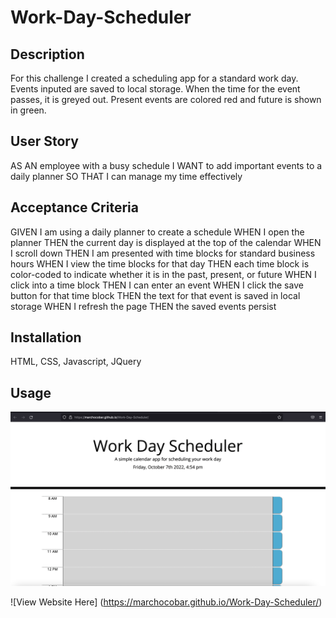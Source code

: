 # Work-Day-Scheduler

## Description
For this challenge I created a scheduling app for a standard work day. Events inputed are saved to local storage. When the time for the event passes, it is greyed out. Present events are colored red and future is shown in green. 

## User Story
AS AN employee with a busy schedule
I WANT to add important events to a daily planner
SO THAT I can manage my time effectively

## Acceptance Criteria
GIVEN I am using a daily planner to create a schedule
WHEN I open the planner
THEN the current day is displayed at the top of the calendar
WHEN I scroll down
THEN I am presented with time blocks for standard business hours
WHEN I view the time blocks for that day
THEN each time block is color-coded to indicate whether it is in the past, present, or future
WHEN I click into a time block
THEN I can enter an event
WHEN I click the save button for that time block
THEN the text for that event is saved in local storage
WHEN I refresh the page
THEN the saved events persist

## Installation
HTML, CSS, Javascript, JQuery

## Usage
![Screenshot of deployed app](/assets/Image/Screen%20Shot%202022-10-07%20at%204.54.40%20PM.png)

![View Website Here] (https://marchocobar.github.io/Work-Day-Scheduler/)
